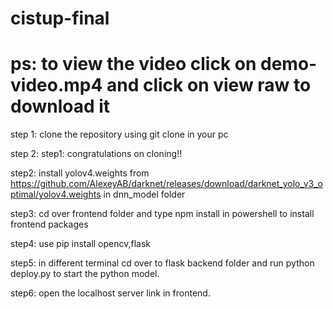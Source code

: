 # cistup-final

# ps: to view the video click on demo-video.mp4 and click on view raw to download it

step 1: clone the repository using git clone <url> in your pc

step 2: step1: congratulations on cloning!!

step2: install yolov4.weights from https://github.com/AlexeyAB/darknet/releases/download/darknet_yolo_v3_optimal/yolov4.weights in dnn_model folder

step3: cd over frontend folder and type npm install in powershell to install frontend packages

step4: use pip install opencv,flask 

step5: in different terminal cd over to flask backend folder and run python deploy.py to start the python model.

step6: open the localhost server link in frontend.
